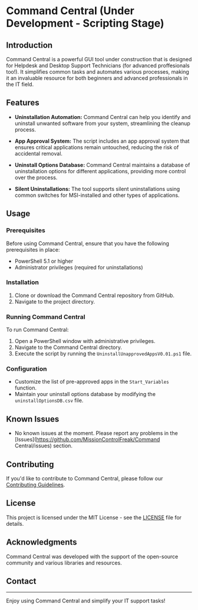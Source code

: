 # Command Central (Under Development - Scripting Stage)

## Introduction

Command Central is a powerful GUI tool under construction that is designed for Helpdesk and Desktop Support Technicians (for advanced proffesionals too!). It simplifies common tasks and automates various processes, making it an invaluable resource for both beginners and advanced professionals in the IT field.

## Features

- **Uninstallation Automation:** Command Central can help you identify and uninstall unwanted software from your system, streamlining the cleanup process.

- **App Approval System:** The script includes an app approval system that ensures critical applications remain untouched, reducing the risk of accidental removal.

- **Uninstall Options Database:** Command Central maintains a database of uninstallation options for different applications, providing more control over the process.

- **Silent Uninstallations:** The tool supports silent uninstallations using common switches for MSI-installed and other types of applications.

## Usage

### Prerequisites

Before using Command Central, ensure that you have the following prerequisites in place:

- PowerShell 5.1 or higher
- Administrator privileges (required for uninstallations)

### Installation

1. Clone or download the Command Central repository from GitHub.
2. Navigate to the project directory.

### Running Command Central

To run Command Central:

1. Open a PowerShell window with administrative privileges.
2. Navigate to the Command Central directory.
3. Execute the script by running the `UninstallUnapprovedAppsV0.01.ps1` file.

### Configuration

- Customize the list of pre-approved apps in the `Start_Variables` function.
- Maintain your uninstall options database by modifying the `uninstallOptionsDB.csv` file.

## Known Issues

- No known issues at the moment. Please report any problems in the [Issues](https://github.com/MissionControlFreak/Command Central/issues) section.

## Contributing

If you'd like to contribute to Command Central, please follow our [Contributing Guidelines](CONTRIBUTING.md).

## License

This project is licensed under the MIT License - see the [LICENSE](LICENSE) file for details.

## Acknowledgments

Command Central was developed with the support of the open-source community and various libraries and resources.

## Contact

---

Enjoy using Command Central and simplify your IT support tasks!

